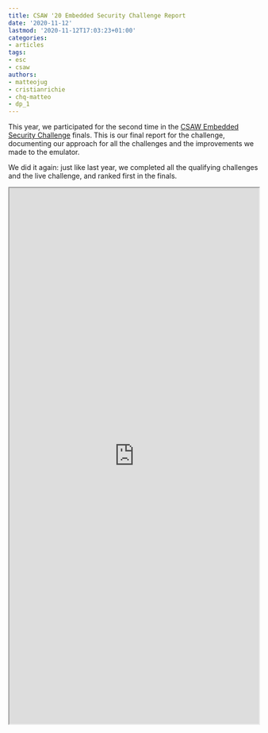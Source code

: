 ```yaml
---
title: CSAW '20 Embedded Security Challenge Report
date: '2020-11-12'
lastmod: '2020-11-12T17:03:23+01:00'
categories:
- articles
tags:
- esc
- csaw
authors:
- matteojug
- cristianrichie
- chq-matteo
- dp_1
---
```


This year, we participated for the second time in the [CSAW Embedded Security Challenge](https://www.csaw.io/esc) finals.
This is our final report for the challenge, documenting our approach for all the challenges and the improvements we made to the emulator.

We did it again: just like last year, we completed all the qualifying challenges and the live challenge, and ranked first in the finals.

<style>
    .responsive-wrap iframe { max-width: 100%;}
</style>
<div class="responsive-wrap">
    <iframe src="https://drive.google.com/file/d/1S6V0jRGmK28v4P4q984KBT8cBKHOu6B1/preview" width="100%" height="1080"></iframe>
</div>
